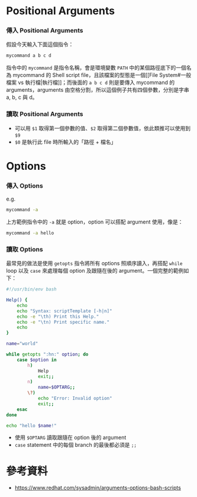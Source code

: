 # Positional Arguments

### 傳入 Positional Arguments

假設今天輸入下面這個指令：

```bash
mycommand a b c d
```

指令中的 `mycommand` 是指令名稱，會是環境變數 `PATH` 中的某個路徑底下的一個名為 mycommand 的 Shell script file，且該檔案的型態是一個[[File System#一般檔案 vs 執行檔|執行檔]]；而後面的 `a b c d` 則是要傳入 mycommand 的 arguments，arguments 由空格分割，所以這個例子共有四個參數，分別是字串 a, b, c 與 d。

### 讀取 Positional Arguments

- 可以用 `$1` 取得第一個參數的值、`$2` 取得第二個參數值，依此類推可以使用到 `$9`
- `$0` 是執行此 file 時所輸入的「路徑 + 檔名」

# Options

### 傳入 Options

e.g.

```bash
mycommand -a
```

上方範例指令中的 `-a` 就是 option，option 可以搭配 argument 使用，像是：

```bash
mycommand -a hello
```

### 讀取 Options

最常見的做法是使用 `getopts` 指令將所有 options 照順序讀入，再搭配 `while` loop 以及 `case` 來處理每個 option 及跟隨在後的 argument。一個完整的範例如下：

```bash
#!/usr/bin/env bash

Help() {
    echo
    echo "Syntax: scriptTemplate [-h|n]"
    echo -e "\th) Print this Help."
    echo -e "\tn) Print specific name."
    echo
}

name="world"

while getopts ":hn:" option; do
    case $option in
        h)
            Help
            exit;;
        n)
            name=$OPTARG;;
        \?)
            echo "Error: Invalid option"
            exit;;
    esac
done

echo "hello $name!"
```

- 使用 `$OPTARG` 讀取跟隨在 option 後的 argument
- `case` statement 中的每個 branch 的最後都必須是 `;;`

# 參考資料

- <https://www.redhat.com/sysadmin/arguments-options-bash-scripts>
